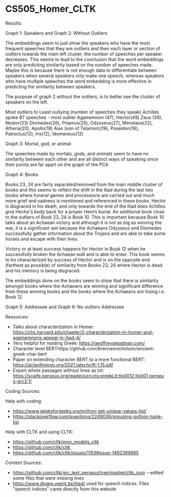 # CS505_Homer_CLTK

Results:


Graph 1: Speakers and Graph 2: Without Outliers

The embeddings seem to just show the speakers who have the most frequent speeches that they are outliers and then each layer or section of outliers towards the main left cluster, the number of speeches per speaker decreases. This seems to lead to the conclusion that the word embeddings are only predicting similarity based on the number of speeches made. Maybe this is because there is not enough data to differentiate between speakers when several speakers only make one speech, whereas speakers who have multiple speeches the word embedding is more effective in predicting the similarity between speakers. 

The purpose of graph 2 without the outliers, is to better see the cluster of speakers on the left. 

Most outliers to Least outlying (number of speeches they speak)
Achilles spoke 87 speeches - most outlier
Agamemnon (47), Hector(49)
Zeus (39), Nestor(33)
Diomedes(26), Priamus(25), Odysseus(27), Menelaos(22), Athena(20), Apollo(18)
Aias (son of Telamon)(19), Poseidon(16), Patroclus(12), Iris(12), Idomeneus(12)



Graph 3: Mortal, god, or animal

The speeches made by mortals, gods, and animals seem to have no similarity between each other and are all distinct ways of speaking since their points are far apart on the graph of the PCA


Graph 4: Books

Books 23, 24 are fairly separated/removed from the main middle cluster of books and this seems to reflect the shift in the Iliad during the last two books where funeral games and processions are carried out and much more grief and sadness is mentioned and referenced in these books. Hector is disgraced in his death, and only towards the end of the Iliad does Achilles give Hector’s body back for a proper Hero’s burial. An additional book close to the outliers of Book 23, 24 is Book 10. This is important because Book 10 talks about an Achaean victory and although it is not as big as winning the war, it is a significant win because the Achaeans Odysseus and Diomedes successfully gather information about the Trojans and are able to take some horses and escape with their lives. 

Victory or at least success happens for Hector in Book 12 when he successfully broken the Achaean wall and is able to enter. This book seems to be characterized by success of Hector and is on the opposite end (farthest as possible) of similarity from Books 23, 24 where Hector is dead and his memory is being disgraced. 

The embeddings done on the books seem to show that there is similarity amongst books where the Achaeans are winning and significant difference from these winning books and the books where the Achaeans are losing i.e. Book 12.


Graph 5: Addressee and Graph 6: No outliers Addressee

Resources:
- Talks about characterization in Homer: https://chs.harvard.edu/chapter/2-characterization-in-homer-and-agamemnons-appeal-in-iliad-4/
- Very helpful for reading Greek: https://geoffreysteadman.com/
- Character level BERThttps://github.com/brennannicholson/ancient-greek-char-bert
- Paper on extending character BERT to a more functional BERT: https://aclanthology.org/2021.latechclfl-1.15.pdf
- Export whole passages without lines as txt: https://scaife.perseus.org/reader/urn:cts:greekLit:tlg0012.tlg001.perseus-grc2:1/


Coding Sources:

Help with coding:
- https://www.geeksforgeeks.org/python-get-unique-values-list/
- https://stackoverflow.com/questions/2249036/grouping-python-tuple-list

Help with CLTK and using CLTK:
- https://github.com/cltk/enm_models_cltk
- https://github.com/cltk/cltk
- https://github.com/cltk/cltk/issues/1193#issue-1492399885


Content Sources:
- https://github.com/cltk/grc_text_perseus/tree/master/cltk_json --edited some files that were missing lines
- https://www.dsgep.ugent.be/iliad/  used for speech indices. Files "speech indices" came directly from this website

